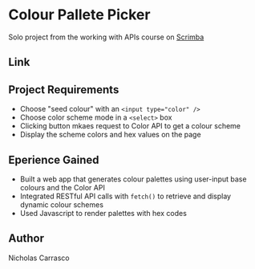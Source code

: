 # Colour Pallete Picker

Solo project from the working with APIs course on [Scrimba](https://scrimba.com/home)

## Link

## Project Requirements

- Choose "seed colour" with an `<input type="color" />`
- Choose color scheme mode in a `<select>` box
- Clicking button mkaes request to Color API to get a colour scheme
- Display the scheme colors and hex values on the page

## Eperience Gained

- Built a web app that generates colour palettes using user-input base colours and the Color API
- Integrated RESTful API calls with `fetch()` to retrieve and display dynamic colour schemes
- Used Javascript to render palettes with hex codes

## Author

Nicholas Carrasco
